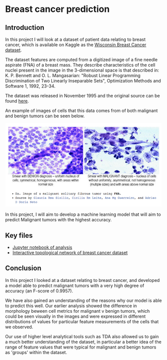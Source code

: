 # Breast cancer prediction

## Introduction

In this project I will look at a dataset of patient data relating to breast cancer, which is available on Kaggle as the [Wisconsin Breast Cancer dataset](https://www.kaggle.com/uciml/breast-cancer-wisconsin-data). 

The dataset features are computed from a digitized image of a fine needle aspirate (FNA) of a breast mass. They describe characteristics of the cell nuclei present in the image in the 3-dimensional space is that described in: K. P. Bennett and O. L. Mangasarian: "Robust Linear Programming Discrimination of Two Linearly Inseparable Sets", Optimization Methods and Software 1, 1992, 23-34.

The dataset was released in November 1995 and the original source can be found [here](https://archive.ics.uci.edu/ml/datasets/Breast+Cancer+Wisconsin+%28Diagnostic%29). 

An example of images of cells that this data comes from of both malignant and benign tumors can be seen below.

![title](img/bc_cells.png)

In this project, I will aim to develop a machine learning model that will aim to predict Malignant tumors with the highest accuracy.

## Key files

- [Jupyter notebook of analysis](https://github.com/pranath/breast_cancer_prediction/blob/master/breast_cancer_prediction.ipynb)
- [Interactive topological network of breast cancer dataset](https://pranath.github.io/breast_cancer_prediction/tda_breast_cancer.html)

## Conclusion

In this project I looked at a dataset relating to breast cancer, and developed a model able to predict malignant tumors with a very high degree of accuracy (an F-score of 0.9957).

We have also gained an understanding of the reasons why our model is able to predict this well. Our earlier analysis showed the difference in morphology beween cell metrics for malignant v benign tumors, which could be seen visually in the images and were expressed in different distributions of values for particular feature measurements of the cells that we observed.

Our use of higher level analytical tools such as TDA also allowed us to gain a much better understanding of the dataset, in particular a better idea of the range of feature values that were typical for malignant and benign tumors as 'groups' within the dataset.
